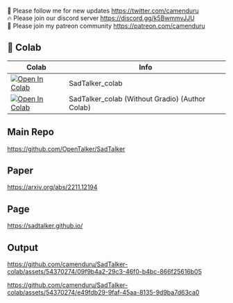 🐣 Please follow me for new updates https://twitter.com/camenduru <br />
🔥 Please join our discord server https://discord.gg/k5BwmmvJJU <br />
🥳 Please join my patreon community https://patreon.com/camenduru <br />

## 🦒 Colab

| Colab | Info
| --- | --- |
[![Open In Colab](https://colab.research.google.com/assets/colab-badge.svg)](https://colab.research.google.com/github/camenduru/SadTalker-colab/blob/main/SadTalker_colab.ipynb) | SadTalker_colab
[![Open In Colab](https://colab.research.google.com/assets/colab-badge.svg)](https://colab.research.google.com/github/Winfredy/SadTalker/blob/main/quick_demo.ipynb) | SadTalker_colab (Without Gradio) (Author Colab)

## Main Repo
https://github.com/OpenTalker/SadTalker

## Paper
https://arxiv.org/abs/2211.12194

## Page
https://sadtalker.github.io/

## Output

https://github.com/camenduru/SadTalker-colab/assets/54370274/09f9b4a2-29c3-46f0-b4bc-866f25616b05

https://github.com/camenduru/SadTalker-colab/assets/54370274/e49fdb29-9faf-45aa-8135-9d9ba7d63ca0

